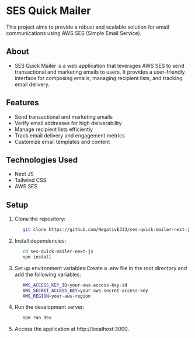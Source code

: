 # SES Quick Mailer
This project aims to provide a robust and scalable solution for email communications using AWS SES (Simple Email Service).

## About
- SES Quick Mailer is a web application that leverages AWS SES to send transactional and marketing emails to users. It provides a user-friendly interface for composing emails, managing recipient lists, and tracking email delivery.

## Features
- Send transactional and marketing emails
- Verify email addresses for high deliverability
- Manage recipient lists efficiently
- Track email delivery and engagement metrics
- Customize email templates and content

## Technologies Used
- Next JS
- Tailwind CSS
- AWS SES

## Setup
1. Clone the repository:
   ```bash
      git clone https://github.com/NegativE333/ses-quick-mailer-next-js.git
   ```
2. Install dependencies:
   ```bash
      cd ses-quick-mailer-next-js
      npm install
   ```
3. Set up environment variables:Create a .env file in the root directory and add the following variables:
   ```bash
      AWS_ACCESS_KEY_ID=your-aws-access-key-id
      AWS_SECRET_ACCESS_KEY=your-aws-secret-access-key
      AWS_REGION=your-aws-region
   ```
4. Run the development server:
   ```bash
      npm run dev
   ```
5. Access the application at http://localhost:3000.
